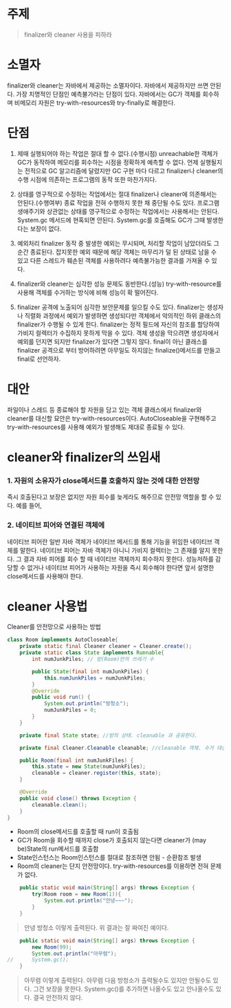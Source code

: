 # 주제
> finalizer와 cleaner 사용을 피하라

# 소멸자
finalizer와 cleaner는 자바에서 제공하는 소멸자이다.
자바에서 제공하지만 쓰면 안된다. 가장 치명적인 단점인 예측불가라는 단점이 있다.
자바에서는 GC가 객체를 회수하며 비메모리 자원은 try-with-resources와 try-finally로 해결한다.

# 단점
1. 제때 실행되어야 하는 작업은 절대 할 수 없다.(수행시점)
unreachable한 객체가 GC가 동작하여 메모리를 회수하는 시점을 정확하게 예측할 수 없다.
언제 실행될지는 전적으로 GC 알고리즘에 달렸지만 GC 구현 마다 다르고 finalizer나 cleaner의 수행 시점에 의존하는 프로그램의 동작 또한 마찬가지다.

2. 상태를 영구적으로 수정하는 작업에서는 절대 finalizer나 cleaner에 의존해서는 안된다.(수행여부)
종료 작업을 전혀 수행하지 못한 채 중단될 수도 있다. 프로그램 생애주기와 상관없는 상태를 영구적으로 수정하는 작업에서는 사용해서는 안된다.
System.gc 메서드에 현혹되면 안된다. System.gc를 호출해도 GC가 그때 발생한다는 보장이 없다.

3. 예외처리
finalizer 동작 중 발생한 예외는 무시되며, 처리할 작업이 남았더라도 그 순간 종료된다. 잡지못한 예외 때문에 해당 객체는 마무리가 덜 된 상태로 남을 수 있고 다른 스레드가 훼손된 객체를 사용하려다 예측불가능한 결과를 가져올 수 있다.

4. finalizer와 cleaner는 심각한 성능 문제도 동반한다.(성능)
try-with-resource를 사용해 객체를 수거하는 방식에 비해 성능이 확 떨어진다.

5. finalizer 공격에 노출되어 심각한 보안문제를 일으킬 수도 있다.
finalizer는 생성자나 직렬화 과정에서 예외가 발생하면 생성되다만 객체에서 악의적인 하위 클래스의 finalizer가 수행될 수 있게 한다. finalizer는 정적 필드에 자신의 참조를 할당하여 가비지 컬렉터가 수집하지 못하게 막을 수 있다.
객체 생성을 막으려면 생성자에서 예외를 던지면 되지만 finalizer가 있다면 그렇지 않다.
final이 아닌 클래스를 finalizer 공격으로 부터 방어하려면 아무일도 하지않는 finalize()메서드를 만들고 final로 선언하자.

# 대안
파일이나 스레드 등 종료해야 할 자원을 담고 있는 객체 클래스에서 finalizer와 cleaner를 대신할 묘안은 try-with-resources이다. AutoCloseable을 구현해주고 try-with-resources를 사용해 예외가 발생해도 제대로 종료될 수 있다.

# cleaner와 finalizer의 쓰임새
### 1. 자원의 소유자가 close메서드를 호출하지 않는 것에 대한 안전망
즉시 호출된다고 보장은 없지만 자원 회수를 늦게라도 해주므로 안전망 역할을 할 수 있다. 예를 들어, 
### 2. 네이티브 피어와 연결된 객체에
네이티브 피어란 일반 자바 객체가 네이티브 메서드를 통해 기능을 위임한 네이티브 객체를 말한다. 네이티브 피어는 자바 객체가 아니니 가비지 컬렉터는 그 존재를 알지 못한다. 그 결과 자바 피어를 회수 할 때 네이티브 객체까지 회수하지 못한다. 성능저하를 감당할 수 없거나 네이티브 피어가 사용하는 자원을 즉시 회수해야 한다면 앞서 설명한 close메서드를 사용해야 한다.

# cleaner 사용법
>
Cleaner를 안전망으로 사용하는 방법

```java
class Room implements AutoCloseable{
    private static final Cleaner cleaner = Cleaner.create();
    private static class State implements Runnable{
        int numJunkPiles; // 방(Room)안의 쓰레기 수

        public State(final int numJunkPiles) {
            this.numJunkPiles = numJunkPiles;
        }
        @Override
        public void run() {
            System.out.println("방청소");
            numJunkPiles = 0;
        }
    }

    private final State state; //방의 상태. cleanable 과 공유한다.

    private final Cleaner.Cleanable cleanable; //cleanable 객체. 수거 대상이 되면 방을 청소한다.

    public Room(final int numJunkFiles) {
        this.state = new State(numJunkFiles);
        cleanable = cleaner.register(this, state);
    }

    @Override
    public void close() throws Exception {
        cleanable.clean();
    }
}
```
* Room의 close메서드를 호출할 때 run이 호출됨
* GC가 Room을 회수할 때까지 close가 호출되지 않는다면 cleaner가 (may be)State의 run메서드를 호출함
* State인스턴스는 Room인스턴스를 절대로 참조하면 안됨 - 순환참조 발생
* Room의 cleaner는 단지 안전망이다. try-with-resources를 이용하면 전혀 문제가 없다.
```java
    public static void main(String[] args) throws Exception {
        try(Room room = new Room(1)){
            System.out.println("안녕~~~");
        }
    }
```
>안녕
방청소
이렇게 출력된다. 위 결과는 잘 짜여진 예이다.

```java
    public static void main(String[] args) throws Exception {
        new Room(99);
        System.out.println("아무렴");
//      System.gc();
    }
```
>아무렴
이렇게 출력된다. 아무렴 다음 방청소가 출력될수도 있지만 안될수도 있다.
그건 보장을 못한다. System.gc()를 추가하면 나올수도 있고 안나올수도 있다.
결국 안전하지 않다.
